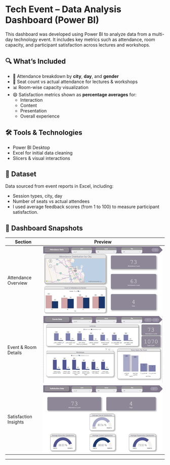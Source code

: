 # Tech Event – Data Analysis Dashboard (Power BI)

This dashboard was developed using Power BI to analyze data from a multi-day technology event. It includes key metrics such as attendance, room capacity, and participant satisfaction across lectures and workshops.

## 🔍 What’s Included

- 📍 Attendance breakdown by **city**, **day**, and **gender**
- 💺 Seat count vs actual attendance for lectures & workshops
- 📊 Room-wise capacity visualization
- 😄 Satisfaction metrics shown as **percentage averages** for:
  - Interaction
  - Content
  - Presentation
  - Overall experience

## 🛠 Tools & Technologies

- Power BI Desktop
- Excel for initial data cleaning
- Slicers & visual interactions

## 📁 Dataset

Data sourced from event reports in Excel, including:
- Session types, city, day
- Number of seats vs actual attendees
- I used average feedback scores (from 1 to 100) to measure participant satisfaction.


## 📸 Dashboard Snapshots

| Section | Preview |
|---------|---------|
| Attendance Overview | ![](P1.png) |
| Event & Room Details | ![](P2.png) |
| Satisfaction Insights | ![](P3.png) |

---
